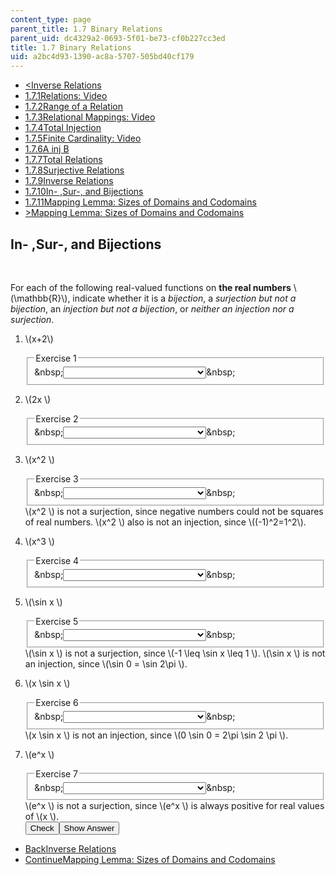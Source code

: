 ```yaml
---
content_type: page
parent_title: 1.7 Binary Relations
parent_uid: dc4329a2-0693-5f01-be73-cf0b227cc3ed
title: 1.7 Binary Relations
uid: a2bc4d93-1390-ac8a-5707-505bd40cf179
---
```

<ul class="navigation pagination"><li id="top_bck_btn"><a href='/courses/electrical-engineering-and-computer-science/6-042j-mathematics-for-computer-science-spring-2015/proofs/tp3-3/vertical-b100bd3fedc5';><<span>Inverse Relations</span></a></li><li id="flp_btn_1" ><a href='/courses/electrical-engineering-and-computer-science/6-042j-mathematics-for-computer-science-spring-2015/proofs/tp3-3'>1.7.1<span>Relations: Video</span></a></li><li id="flp_btn_2" ><a href='/courses/electrical-engineering-and-computer-science/6-042j-mathematics-for-computer-science-spring-2015/proofs/tp3-3/vertical-70020f5936fa'>1.7.2<span>Range of a Relation</span></a></li><li id="flp_btn_3" ><a href='/courses/electrical-engineering-and-computer-science/6-042j-mathematics-for-computer-science-spring-2015/proofs/tp3-3/vertical-360a6e85d0f4'>1.7.3<span>Relational Mappings: Video</span></a></li><li id="flp_btn_4" ><a href='/courses/electrical-engineering-and-computer-science/6-042j-mathematics-for-computer-science-spring-2015/proofs/tp3-3/vertical-5c792a4ae3f8'>1.7.4<span>Total Injection</span></a></li><li id="flp_btn_5" ><a href='/courses/electrical-engineering-and-computer-science/6-042j-mathematics-for-computer-science-spring-2015/proofs/tp3-3/vertical-aecd80da5c9a'>1.7.5<span>Finite Cardinality: Video</span></a></li><li id="flp_btn_6" ><a href='/courses/electrical-engineering-and-computer-science/6-042j-mathematics-for-computer-science-spring-2015/proofs/tp3-3/vertical-faefc8383410'>1.7.6<span>A inj B</span></a></li><li id="flp_btn_7" ><a href='/courses/electrical-engineering-and-computer-science/6-042j-mathematics-for-computer-science-spring-2015/proofs/tp3-3/vertical-62aa874eafae'>1.7.7<span>Total Relations</span></a></li><li id="flp_btn_8" ><a href='/courses/electrical-engineering-and-computer-science/6-042j-mathematics-for-computer-science-spring-2015/proofs/tp3-3/vertical-73dfbcd9adb9'>1.7.8<span>Surjective Relations</span></a></li><li id="flp_btn_9" ><a href='/courses/electrical-engineering-and-computer-science/6-042j-mathematics-for-computer-science-spring-2015/proofs/tp3-3/vertical-b100bd3fedc5'>1.7.9<span>Inverse Relations</span></a></li><li id="flp_btn_10" class="button_selected"><a href='/courses/electrical-engineering-and-computer-science/6-042j-mathematics-for-computer-science-spring-2015/proofs/tp3-3/vertical-e3a6326108c6'>1.7.10<span>In- ,Sur-, and Bijections</span></a></li><li id="flp_btn_11" ><a href='/courses/electrical-engineering-and-computer-science/6-042j-mathematics-for-computer-science-spring-2015/proofs/tp3-3/vertical-7d9a2d67e3b9'>1.7.11<span>Mapping Lemma: Sizes of Domains and Codomains</span></a></li><li id="top_continue_btn"><a href='/courses/electrical-engineering-and-computer-science/6-042j-mathematics-for-computer-science-spring-2015/proofs/tp3-3/vertical-7d9a2d67e3b9';>><span>Mapping Lemma: Sizes of Domains and Codomains</span></a></li></ul><h2 class="subhead">In- ,Sur-, and Bijections</h2><div class="self_assessment">
<br display_name="In- ,Sur-, and Bijections" url_name="In_Sur_and_Bijections_0" />
<p display_name="In- ,Sur-, and Bijections" url_name="In_Sur_and_Bijections_1">For each of the following real-valued functions on <b>the real numbers</b> \(\mathbb{R}\), indicate whether it is a <i>bijection</i>, a <i>surjection but not a bijection</i>, an <i>injection but not a bijection</i>, or <i>neither an injection nor a surjection</i>.</p>
<p display_name="In- ,Sur-, and Bijections" url_name="In_Sur_and_Bijections_2">
<ol display_name="In- ,Sur-, and Bijections" url_name="In_Sur_and_Bijections_3">
<li>
<div id="Q1_div" class="problem_question"><p>\(x+2\)</p><fieldset><legend class="visually-hidden">Exercise 1</legend><div class="choice"><label id="Q1_label"><span id="Q1_aria_status" tabindex="-1" class="visually-hidden">&amp;nbsp;</span><select onchange="numericTypedOrDropDownSelected(1)" id="Q1_select" class="problem_text_input"><option correct="false"></option><option correct="true">a bijection</option><option correct="false">a surjection but not a bijection</option><option correct="false">an injection but not a bijection</option><option correct="false">neither an injection nor a surjection</option></select><span style="display:none;" id="Q1_ans_span" tabindex="-1">  a bijection</span><span id="Q1_normal_status" class="nostatus" aria-hidden="true">&amp;nbsp;</span></label></div></fieldset></div></li>
<li>
<div id="Q2_div" class="problem_question"><p>\(2x \)</p><fieldset><legend class="visually-hidden">Exercise 2</legend><div class="choice"><label id="Q2_label"><span id="Q2_aria_status" tabindex="-1" class="visually-hidden">&amp;nbsp;</span><select onchange="numericTypedOrDropDownSelected(2)" id="Q2_select" class="problem_text_input"><option correct="false"></option><option correct="true">a bijection</option><option correct="false">a surjection but not a bijection</option><option correct="false">an injection but not a bijection</option><option correct="false">neither an injection nor a surjection</option></select><span style="display:none;" id="Q2_ans_span" tabindex="-1">  a bijection</span><span id="Q2_normal_status" class="nostatus" aria-hidden="true">&amp;nbsp;</span></label></div></fieldset></div></li>
<li>
<div id="Q3_div" class="problem_question"><p>\(x^2 \)</p><fieldset><legend class="visually-hidden">Exercise 3</legend><div class="choice"><label id="Q3_label"><span id="Q3_aria_status" tabindex="-1" class="visually-hidden">&amp;nbsp;</span><select onchange="numericTypedOrDropDownSelected(3)" id="Q3_select" class="problem_text_input"><option correct="false"></option><option correct="false">a bijection</option><option correct="false">a surjection but not a bijection</option><option correct="false">an injection but not a bijection</option><option correct="true">neither an injection nor a surjection</option></select><span style="display:none;" id="Q3_ans_span" tabindex="-1">  neither an injection nor a surjection</span><span id="Q3_normal_status" class="nostatus" aria-hidden="true">&amp;nbsp;</span></label></div></fieldset></div><div id="S1_div" class="problem_solution" tabindex="-1">\(x^2 \) is not a surjection, since negative numbers could not be squares of real numbers.  \(x^2 \) also is not an injection, since \((-1)^2=1^2\). </div></li>
<li>
<div id="Q4_div" class="problem_question"><p>\(x^3 \)</p><fieldset><legend class="visually-hidden">Exercise 4</legend><div class="choice"><label id="Q4_label"><span id="Q4_aria_status" tabindex="-1" class="visually-hidden">&amp;nbsp;</span><select onchange="numericTypedOrDropDownSelected(4)" id="Q4_select" class="problem_text_input"><option correct="false"></option><option correct="true">a bijection</option><option correct="false">a surjection but not a bijection</option><option correct="false">an injection but not a bijection</option><option correct="false">neither an injection nor a surjection</option></select><span style="display:none;" id="Q4_ans_span" tabindex="-1">  a bijection</span><span id="Q4_normal_status" class="nostatus" aria-hidden="true">&amp;nbsp;</span></label></div></fieldset></div></li>
<li>
<div id="Q5_div" class="problem_question"><p>\(\sin x \)</p><fieldset><legend class="visually-hidden">Exercise 5</legend><div class="choice"><label id="Q5_label"><span id="Q5_aria_status" tabindex="-1" class="visually-hidden">&amp;nbsp;</span><select onchange="numericTypedOrDropDownSelected(5)" id="Q5_select" class="problem_text_input"><option correct="false"></option><option correct="false">a bijection</option><option correct="false">a surjection but not a bijection</option><option correct="false">an injection but not a bijection</option><option correct="true">neither an injection nor a surjection</option></select><span style="display:none;" id="Q5_ans_span" tabindex="-1">  neither an injection nor a surjection</span><span id="Q5_normal_status" class="nostatus" aria-hidden="true">&amp;nbsp;</span></label></div></fieldset></div><div id="S2_div" class="problem_solution" tabindex="-1">\(\sin x \) is not a surjection, since \(-1 \leq \sin x \leq 1 \).  \(\sin x \) is not an injection, since \(\sin 0 = \sin 2\pi \). </div></li>
<li>
<div id="Q6_div" class="problem_question"><p>\(x \sin x \)</p><fieldset><legend class="visually-hidden">Exercise 6</legend><div class="choice"><label id="Q6_label"><span id="Q6_aria_status" tabindex="-1" class="visually-hidden">&amp;nbsp;</span><select onchange="numericTypedOrDropDownSelected(6)" id="Q6_select" class="problem_text_input"><option correct="false"></option><option correct="false">a bijection</option><option correct="true">a surjection but not a bijection</option><option correct="false">an injection but not a bijection</option><option correct="false">neither an injection nor a surjection</option></select><span style="display:none;" id="Q6_ans_span" tabindex="-1">  a surjection but not a bijection</span><span id="Q6_normal_status" class="nostatus" aria-hidden="true">&amp;nbsp;</span></label></div></fieldset></div><div id="S3_div" class="problem_solution" tabindex="-1">\(x \sin x \) is not an injection, since \(0 \sin 0 = 2\pi \sin 2 \pi \).</div></li>
<li>
<div id="Q7_div" class="problem_question"><p>\(e^x \)</p><fieldset><legend class="visually-hidden">Exercise 7</legend><div class="choice"><label id="Q7_label"><span id="Q7_aria_status" tabindex="-1" class="visually-hidden">&amp;nbsp;</span><select onchange="numericTypedOrDropDownSelected(7)" id="Q7_select" class="problem_text_input"><option correct="false"></option><option correct="false">a bijection</option><option correct="false">a surjection but not a bijection</option><option correct="true">an injection but not a bijection</option><option correct="false">neither an injection nor a surjection</option></select><span style="display:none;" id="Q7_ans_span" tabindex="-1">  an injection but not a bijection</span><span id="Q7_normal_status" class="nostatus" aria-hidden="true">&amp;nbsp;</span></label></div></fieldset></div><div id="S4_div" class="problem_solution" tabindex="-1">\(e^x \) is not a surjection, since \(e^x \) is always positive for real values of \(x \).</div><div class="action"><button id="Q1_button" onclick="checkAnswer({1: 'optionresponse', 2: 'optionresponse', 3: 'optionresponse', 4: 'optionresponse', 5: 'optionresponse', 6: 'optionresponse', 7: 'optionresponse'})" class="problem_mo_button">Check</button><button id="Q1_button_show" onclick="showHideSolution({1: 'optionresponse', 2: 'optionresponse', 3: 'optionresponse', 4: 'optionresponse', 5: 'optionresponse', 6: 'optionresponse', 7: 'optionresponse'}, 1, [1, 2, 3, 4])" class="problem_mo_button">Show Answer</button></div></li>
</ol>
</p></div><ul class="navigation progress"><li id="bck_btn"><a href='/courses/electrical-engineering-and-computer-science/6-042j-mathematics-for-computer-science-spring-2015/proofs/tp3-3/vertical-b100bd3fedc5';>Back<span>Inverse Relations</span></a></li><li id="continue_btn"><a href='/courses/electrical-engineering-and-computer-science/6-042j-mathematics-for-computer-science-spring-2015/proofs/tp3-3/vertical-7d9a2d67e3b9';>Continue<span>Mapping Lemma: Sizes of Domains and Codomains</span></a></li></ul>